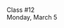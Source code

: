 <div class="lecture1">

<div class="column_date">
<p markdown="block">

 <br> 
Class #12<br> 
Monday, March 5
</p>
</div>
<div class="column_materials">
<p markdown="block">



</p>
</div>

<div class="column_assign">
<p markdown="block">


</p>
</div>

</div>
